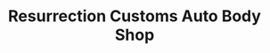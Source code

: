 ---
title: "Resurrection Customs Auto Body Shop"
url: /denver/resurrection-customs-auto-body-shop/
shop: Autowerkstatt
---